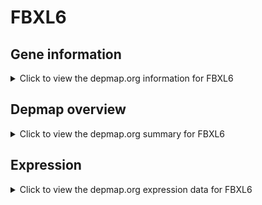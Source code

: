 <h1>FBXL6</h1>

<h2>Gene information</h2>
<details>
  <summary>Click to view the depmap.org information for FBXL6</summary>
  <p><a href="https://depmap.org/portal/gene/FBXL6?tab=about" target="_BLANK">Open page in a new tab...</a></p>
  <iframe src="https://depmap.org/portal/gene/FBXL6?tab=about" style="border:none;width:100%;height:800px"></iframe>
</details>

<h2>Depmap overview</h2>
<details>
  <summary>Click to view the depmap.org summary for FBXL6</summary>
  <p><a href="https://depmap.org/portal/gene/FBXL6?tab=overview" target="_BLANK">Open page in a new tab...</a></p>
  <iframe src="https://depmap.org/portal/gene/FBXL6?tab=overview" style="border:none;width:100%;height:800px"></iframe>
</details>

<h2>Expression</h2>
<details>
  <summary>Click to view the depmap.org expression data for FBXL6</summary>
  <p><a href="https://depmap.org/portal/gene/FBXL6?tab=characterization" target="_BLANK">Open page in a new tab...</a></p>
  <iframe src="https://depmap.org/portal/gene/FBXL6?tab=characterization" style="border:none;width:100%;height:800px"></iframe>
</details>


<!--
<h2>Reactome Pathway diagram</h2>
<details>
  <summary>Click to view the Reactome pathway for FBXL6</summary>
  <p><a href="PURL" target="_BLANK">Open page in a new tab...</a></p>
  PNAME
</details>
-->


